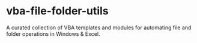 # vba-file-folder-utils
A curated collection of VBA templates and modules for automating file and folder operations in Windows &amp; Excel.  
